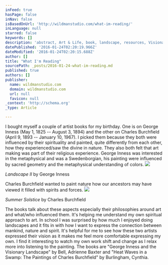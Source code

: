 ```yaml
---
inFeed: true
hasPage: false
inNav: false
isBasedOnUrl: 'http://wildmanstudio.com/what-im-reading/'
inLanguage: null
starred: false
keywords: []
description: 'abstract, Art & Life, book, landscape, resources, Visionary'
datePublished: '2016-01-24T02:20:19.966Z'
dateModified: '2016-01-24T02:20:15.688Z'
author: []
title: "What I'm Reading"
sourcePath: _posts/2016-01-24-what-im-reading.md
published: true
authors: []
publisher:
  name: wildmanstudio.com
  domain: wildmanstudio.com
  url: null
  favicon: null
_context: 'http://schema.org'
_type: Article

---
```

I bought myself a couple of artist books for my birthday. One is on George Inness (May 1, 1825 -- August 3, 1894) and the other on Charles Burchfield (April 9, 1893 -- January 10, 1967). I picked them because they both were influenced by their spirituality and painted, quite differently from each other, how they experienced/saw the divine in nature. They also both felt that art making was part of their religious experience. George Inness was interested in the metaphysical and was a Swedenborgian, his painting were influenced by sacred geometry and the metaphysical understanding of colors.  ![](https://the-grid-user-content.s3-us-west-2.amazonaws.com/3ada52e5-801e-4718-8ea8-e8c32600a964.jpg)

_Landscape II_ by George Inness   

Charles Burchfield wanted to paint nature how our ancestors may have viewed it filled with spirits and forces. ![](https://the-grid-user-content.s3-us-west-2.amazonaws.com/b608e6a9-adfb-4cfa-9b36-9a4860ce4ff9.jpg)

_Summer Solstice_ by Charles Burchfield 

The books talk about these aspects especially their philosophies around art and what/who influenced them. It's helping me understand my own spiritual approach to art. In school I was surprised by how much I enjoyed doing landscapes and it fits in with how I want to express the connection between mankind, nature and spirit. It's helpful for me to see how these two artists expressed their vision as it makes me feel more comfortable expressing my own. I find it interesting to watch my own work shift and change as I relax more into listening to the painting. The books are "George Inness and the Visionary Landscape" by Bell, Adrienne Baxter and "Heat Waves in a Swamp: The Paintings of Charles Burchfield" by Burlingham, Cynthia.